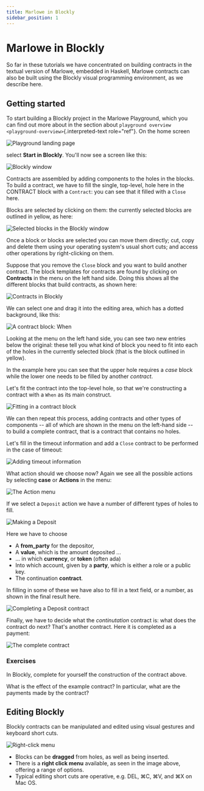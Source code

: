 ```yaml
---
title: Marlowe in Blockly
sidebar_position: 1
---
```


# Marlowe in Blockly

So far in these tutorials we have concentrated on building contracts in
the textual version of Marlowe, embedded in Haskell, Marlowe contracts
can also be built using the Blockly visual programming environment, as
we describe here.

## Getting started

To start building a Blockly project in the Marlowe Playground, which you
can find out more about in the section about
`playground overview <playground-overview>`{.interpreted-text
role="ref"}. On the home screen

![Playground landing page](images/blocklyNew00.png)

select **Start in Blockly**. You\'ll now see a screen like this:

![Blockly window](images/blocklyNew01.png)

Contracts are assembled by adding components to the holes in the blocks.
To build a contract, we have to fill the single, top-level, hole here in
the CONTRACT block with a `Contract`: you can see that it filled with a
`Close` here.

Blocks are selected by clicking on them: the currently selected blocks
are outlined in yellow, as here:

![Selected blocks in the Blockly window](images/blocklyNew02.png)

Once a block or blocks are selected you can move them directly; cut,
copy and delete them using your operating system\'s usual short cuts;
and access other operations by right-clicking on them.

Suppose that you remove the `Close` block and you want to build another
contract. The block templates for contracts are found by clicking on
**Contracts** in the menu on the left hand side. Doing this shows all
the different blocks that build contracts, as shown here:

![Contracts in Blockly](images/blocklyNew03.png)

We can select one and drag it into the editing area, which has a dotted
background, like this:

![A contract block: When](images/blocklyNew04.png)

Looking at the menu on the left hand side, you can see two new entries
below the original: these tell you what kind of block you need to fit
into each of the holes in the currently selected block (that is the
block outlined in yellow).

In the example here you can see that the upper hole requires a *case*
block while the lower one needs to be filled by another *contract*.

Let\'s fit the contract into the top-level hole, so that we\'re
constructing a contract with a `When` as its main construct.

![Fitting in a contract block](images/blocklyNew05.png)

We can then repeat this process, adding contracts and other types of
components -- all of which are shown in the menu on the left-hand side
-- to build a complete contract, that is a contract that contains no
holes.

Let\'s fill in the timeout information and add a `Close` contract to be
performed in the case of timeout:

![Adding timeout information](images/blocklyNew06.png)

What action should we choose now? Again we see all the possible actions
by selecting **case** or **Actions** in the menu:

![The Action menu](images/blocklyNew07.png)

If we select a `Deposit` action we have a number of different types of
holes to fill.

![Making a Deposit](images/blocklyNew08.png)

Here we have to choose

-   A **from_party** for the depositor,
-   A **value**, which is the amount deposited ...
-   ... in which **currency**, or **token** (often ada)
-   Into which account, given by a **party**, which is either a role or
    a public key.
-   The continuation **contract**.

In filling in some of these we have also to fill in a text field, or a
number, as shown in the final result here.

![Completing a Deposit contract](images/blocklyNew09.png)

Finally, we have to decide what the *continutation* contract is: what
does the contract do next? That\'s another contract. Here it is
completed as a payment:

![The complete contract](images/blocklyNew10.png)

### Exercises

In Blockly, complete for yourself the construction of the contract
above.

What is the effect of the example contract? In particular, what are the
payments made by the contract?

## Editing Blockly

Blockly contracts can be manipulated and edited using visual gestures
and keyboard short cuts.

![Right-click menu](images/blocklyNew11.png)

-   Blocks can be **dragged** from holes, as well as being inserted.
-   There is a **right click menu** available, as seen in the image
    above, offering a range of options.
-   Typical editing short cuts are operative, e.g. DEL, ⌘C, ⌘V, and ⌘X
    on Mac OS.
